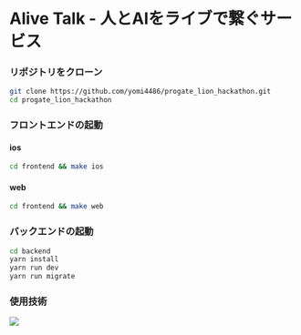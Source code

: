 # Alive Talk - 人とAIをライブで繋ぐサービス

### リポジトリをクローン    
```sh
git clone https://github.com/yomi4486/progate_lion_hackathon.git
cd progate_lion_hackathon
```
### フロントエンドの起動

#### ios
```sh
cd frontend && make ios
```

#### web
```sh
cd frontend && make web
``` 
### バックエンドの起動    
```sh
cd backend
yarn install
yarn run dev
yarn run migrate
```

### 使用技術
<img src="https://go-skill-icons.vercel.app/api/icons?i=reactnative,expo,typescript,jest,aws,githubactions,hono,docker,postgresql" />